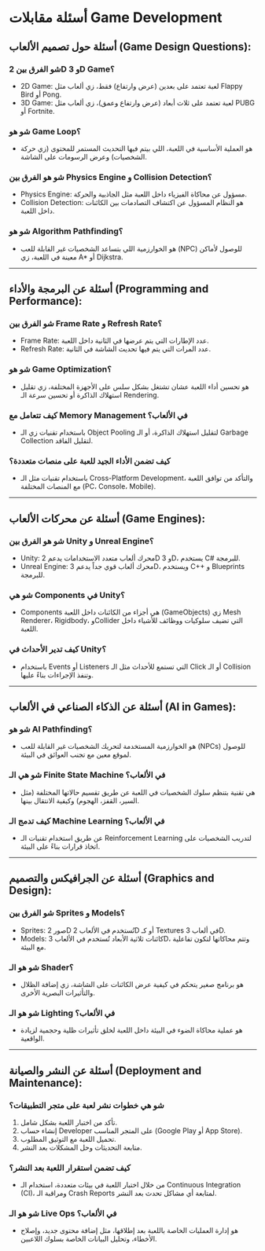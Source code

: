 # أسئلة مقابلات Game Development
## أسئلة حول تصميم الألعاب (Game Design Questions):
### شو الفرق بين 2D و 3D Game؟  
- 2D Game: لعبة تعتمد على بعدين (عرض وارتفاع) فقط، زي ألعاب مثل Flappy Bird أو Pong.  
- 3D Game: لعبة تعتمد على ثلاث أبعاد (عرض وارتفاع وعمق)، زي ألعاب مثل PUBG أو Fortnite.  
### شو هو Game Loop؟  
- هو العملية الأساسية في اللعبة، اللي بيتم فيها التحديث المستمر للمحتوى (زي حركة الشخصيات) وعرض الرسومات على الشاشة.  
### شو هو الفرق بين Physics Engine و Collision Detection؟  
- Physics Engine: مسؤول عن محاكاة الفيزياء داخل اللعبة مثل الجاذبية والحركة.  
- Collision Detection: هو النظام المسؤول عن اكتشاف التصادمات بين الكائنات داخل اللعبة.
### شو هو Algorithm Pathfinding؟  
- هو الخوارزمية اللي بتساعد الشخصيات غير القابلة للعب (NPC) للوصول لأماكن معينة في اللعبة، زي A* أو Dijkstra.

---

## أسئلة عن البرمجة والأداء (Programming and Performance):  
### شو الفرق بين Frame Rate و Refresh Rate؟  
- Frame Rate: عدد الإطارات التي يتم عرضها في الثانية داخل اللعبة.  
- Refresh Rate: عدد المرات التي يتم فيها تحديث الشاشة في الثانية.  
### شو هو Game Optimization؟  
- هو تحسين أداء اللعبة عشان تشتغل بشكل سلس على الأجهزة المختلفة، زي تقليل استهلاك الذاكرة أو تحسين سرعة الـ Rendering.  
### كيف تتعامل مع Memory Management في الألعاب؟  
- باستخدام تقنيات زي الـ Object Pooling لتقليل استهلاك الذاكرة، أو الـ Garbage Collection لتقليل الفاقد.  
### كيف تضمن الأداء الجيد للعبة على منصات متعددة؟  
- باستخدام تقنيات مثل الـ Cross-Platform Development، والتأكد من توافق اللعبة مع المنصات المختلفة (PC، Console، Mobile).  

---

## أسئلة عن محركات الألعاب (Game Engines):  
### شو هو الفرق بين Unity و Unreal Engine؟  
- Unity: محرك ألعاب متعدد الاستخدامات يدعم 2D و 3D، يستخدم C# للبرمجة.  
- Unreal Engine: محرك ألعاب قوي جداً يدعم 3D، ويستخدم C++ و Blueprints للبرمجة.  

### شو هي Components في Unity؟  
- Components هي أجزاء من الكائنات داخل اللعبة (GameObjects) زي Mesh Renderer، Rigidbody، وCollider التي تضيف سلوكيات ووظائف للأشياء داخل اللعبة.  

### كيف تدير الأحداث في Unity؟  
- باستخدام Events أو Listeners التي تستمع للأحداث مثل الـ Click أو الـ Collision وتنفذ الإجراءات بناءً عليها.  

---

## أسئلة عن الذكاء الصناعي في الألعاب (AI in Games):  
### شو هو AI Pathfinding؟  
- هو الخوارزمية المستخدمة لتحريك الشخصيات غير القابلة للعب (NPCs) للوصول لموقع معين مع تجنب العوائق في البيئة.

### شو هي الـ Finite State Machine في الألعاب؟  
- هي تقنية بتنظم سلوك الشخصيات في اللعبة عن طريق تقسيم حالاتها المختلفة (مثل السير، القفز، الهجوم) وكيفية الانتقال بينها.  

### كيف تدمج الـ Machine Learning في الألعاب؟  
- عن طريق استخدام تقنيات الـ Reinforcement Learning لتدريب الشخصيات على اتخاذ قرارات بناءً على البيئة.  

---

## أسئلة عن الجرافيكس والتصميم (Graphics and Design):  
### شو الفرق بين Sprites و Models؟  
- Sprites: صور 2D تُستخدم في الألعاب 2D أو كـ Textures في ألعاب 3D.  
- Models: كائنات ثلاثية الأبعاد تُستخدم في الألعاب 3D، وتتم محاكاتها لتكون تفاعلية مع البيئة.  

### شو هو الـ Shader؟  
- هو برنامج صغير يتحكم في كيفية عرض الكائنات على الشاشة، زي إضافة الظلال والتأثيرات البصرية الأخرى.

### شو هو الـ Lighting في الألعاب؟  
- هو عملية محاكاة الضوء في البيئة داخل اللعبة لخلق تأثيرات ظلية وحجمية لزيادة الواقعية.  

---

## أسئلة عن النشر والصيانة (Deployment and Maintenance):  
### شو هي خطوات نشر لعبة على متجر التطبيقات؟  
1. تأكد من اختبار اللعبة بشكل شامل.  
2. إنشاء حساب Developer على المتجر المناسب (Google Play أو App Store).  
3. تحميل اللعبة مع التوثيق المطلوب.  
4. متابعة التحديثات وحل المشكلات بعد النشر.  

### كيف تضمن استقرار اللعبة بعد النشر؟  
- من خلال اختبار اللعبة في بيئات متعددة، استخدام الـ Continuous Integration (CI)، ومراقبة الـ Crash Reports لمتابعة أي مشاكل تحدث بعد النشر.  

### شو هو الـ Live Ops في الألعاب؟  
- هو إدارة العمليات الخاصة باللعبة بعد إطلاقها، مثل إضافة محتوى جديد، وإصلاح الأخطاء، وتحليل البيانات الخاصة بسلوك اللاعبين.  
